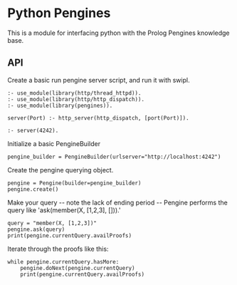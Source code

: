 # Python Pengines

This is a module for interfacing python with the Prolog Pengines knowledge base.

## API
Create a basic run pengine server script, and run it with swipl.

```
:- use_module(library(http/thread_httpd)).
:- use_module(library(http/http_dispatch)).
:- use_module(library(pengines)).

server(Port) :- http_server(http_dispatch, [port(Port)]).

:- server(4242).
```

Initialize a basic PengineBuilder

```
pengine_builder = PengineBuilder(urlserver="http://localhost:4242")
```

Create the pengine querying object.

```
pengine = Pengine(builder=pengine_builder)
pengine.create()
```

Make your query -- note the lack of ending period -- Pengine performs the query like 'ask(member(X, [1,2,3], [])).'

```
query = "member(X, [1,2,3])"
pengine.ask(query)
print(pengine.currentQuery.availProofs)
```

Iterate through the proofs like this:

```
while pengine.currentQuery.hasMore:
    pengine.doNext(pengine.currentQuery)
    print(pengine.currentQuery.availProofs)
```



